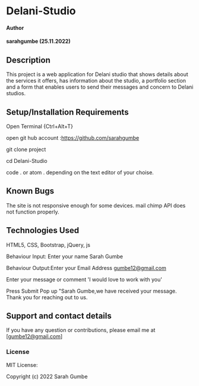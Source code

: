 # Delani-Studio
#### Author
#### sarahgumbe (25.11.2022)
## Description 
This project is a web application for Delani studio that shows details about the services it offers, has information about the studio, a portfolio section and a form that enables users to send their messages and concern to Delani studios.

## Setup/Installation Requirements
Open Terminal {Ctrl+Alt+T}

open git hub account :https://github.com/sarahgumbe

git clone project 

cd Delani-Studio

code . or atom . depending on the text editor of your choise.

## Known Bugs
The site is not responsive enough for some devices.
mail chimp API does not function properly.
## Technologies Used
HTML5,
CSS,
Bootstrap,
jQuery,
js

Behaviour	Input:	Enter your name	Sarah Gumbe	

Behaviour	Output:Enter your Email Address	gumbe12@gmail.com	

Enter your message or comment	'I would love to work with you'

Press Submit		Pop up "Sarah Gumbe,we have received your message. Thank you for reaching out to us.
## Support and contact details
If you have any question or contributions, please email me at [gumbe12@gmail.com]

### License
MIT License:

Copyright (c) 2022 Sarah Gumbe